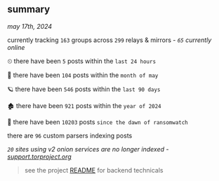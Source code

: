 
## summary
_may 17th, 2024_

currently tracking `163` groups across `299` relays & mirrors - _`65` currently online_

⏲ there have been `5` posts within the `last 24 hours`

🦈 there have been `104` posts within the `month of may`

🪐 there have been `546` posts within the `last 90 days`

🏚 there have been `921` posts within the `year of 2024`

🦕 there have been `10203` posts `since the dawn of ransomwatch`

there are `96` custom parsers indexing posts

_`20` sites using v2 onion services are no longer indexed - [support.torproject.org](https://support.torproject.org/onionservices/v2-deprecation/)_

> see the project [README](https://github.com/joshhighet/ransomwatch#ransomwatch--) for backend technicals
